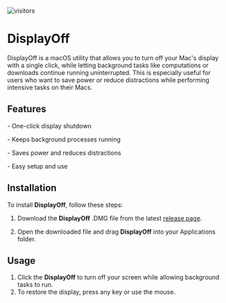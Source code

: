 ![visitors](https://shields.io/github/watchers/haocheng-liu/DisplayOff?style=social)
# DisplayOff
DisplayOff is a macOS utility that allows you to turn off your Mac's display with a single click, while letting background tasks like computations or downloads continue running uninterrupted. This is especially useful for users who want to save power or reduce distractions while performing intensive tasks on their Macs.

## Features

\- One-click display shutdown

\- Keeps background processes running

\- Saves power and reduces distractions

\- Easy setup and use



## Installation

To install **DisplayOff**, follow these steps:

1. Download the **DisplayOff** .DMG file from the latest [release page](https://github.com/haocheng-liu/DisplayOff/releases).

2. Open the downloaded file and drag **DisplayOff** into your Applications folder.

   

##  Usage

1. Click the **DisplayOff** to turn off your screen while allowing background tasks to run.
2. To restore the display, press any key or use the mouse.
